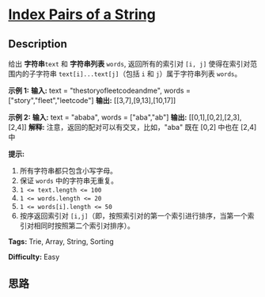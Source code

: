 # [Index Pairs of a String][title]

## Description

给出  **字符串**`text` 和  **字符串列表** `words`, 返回所有的索引对 `[i, j]` 使得在索引对范围内的子字符串
`text[i]...text[j]`（包括 `i` 和 `j`）属于字符串列表 `words`。



**示例 1:**
            **输入:** text = "thestoryofleetcodeandme", words = ["story","fleet","leetcode"]    **输出:** [[3,7],[9,13],[10,17]]    

**示例 2:**
            **输入:** text = "ababa", words = ["aba","ab"]    **输出:** [[0,1],[0,2],[2,3],[2,4]]    **解释:** 注意，返回的配对可以有交叉，比如，"aba" 既在 [0,2] 中也在 [2,4] 中    



**提示:**

  1. 所有字符串都只包含小写字母。
  2. 保证 `words` 中的字符串无重复。
  3. `1 <= text.length <= 100`
  4. `1 <= words.length <= 20`
  5. `1 <= words[i].length <= 50`
  6. 按序返回索引对 `[i,j]`（即，按照索引对的第一个索引进行排序，当第一个索引对相同时按照第二个索引对排序）。


**Tags:** Trie, Array, String, Sorting

**Difficulty:** Easy

## 思路

[title]: https://leetcode-cn.com/problems/index-pairs-of-a-string
